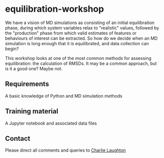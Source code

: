 # equilibration-workshop

We have a vision of MD simulations as consisting of an initial equilibration phase, during which system variables relax to "realistic" values, followed by the "production" phase from which valid estimates of features or behaviours of interest can be extracted. So how do we decide when an MD simulation is long enough that it is equilibrated, and data collection can begin?

This workshop looks at one of the most common methods for assessing equilibration: the calculation of RMSDs. It may be a common approach, but is it a good one? Maybe not.

## Requirements
A basic knowledge of Python and MD simulation methods

## Training material
A Jupyter notebook and associated data files

## Contact
Please direct all comments and queries to [Charlie Laughton](mailto:charles.laughton@nottingham.ac.uk)
